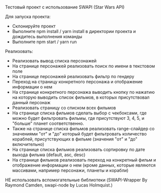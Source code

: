 Тестовый проект с использование SWAPI (Star Wars API)

Для запуска проекта:

- Склонируйте проект
- Выполните npm install / yarn install в директории проекта и дождитесь выполнения команды
- Выполните npm start / yarn run

Реализовать:

- Реализовать вывод списка персонажей
- На странице персонажей реализовать поиск по имени в текстовом поле
- На странице персонажей реализовать фильтр по гендеру
- Переход на страницу конкретного персонажа и отображение информации о нем
- На странице конкретного персонажа выводить кнопку по нажатию на которую выводить список фильмов, в которых присутствовал данный персонаж
- Реализовать страницу со списком всех фильмов
- На странице списка фильмов сделать выбор с чекбоксами, где можно будет фильтровать фильмы, где присутствуют 3, 4, 5, и "больше" планет соответственно.
- Также на странице списка фильмов реализовать range-слайдер со значениями "от" и "до" который будет фильтровать количество кораблей, присутствующих в фильме (значения "от" и "до" включительно)
- На странице списка фильмов реализовать сортировку по дате выхода фильма (default, asc, desc)
- На странице фильмов реализовать переход на конкретный фильм и отображение информации о нем (кроме данных, которые являются массивами, например персонажи, планеты и корабли)

НЕ использовать вспомогательные библиотеки (SWAPI-Wrapper By Raymond Camden, swapi-node by Lucas Holmquist.)
